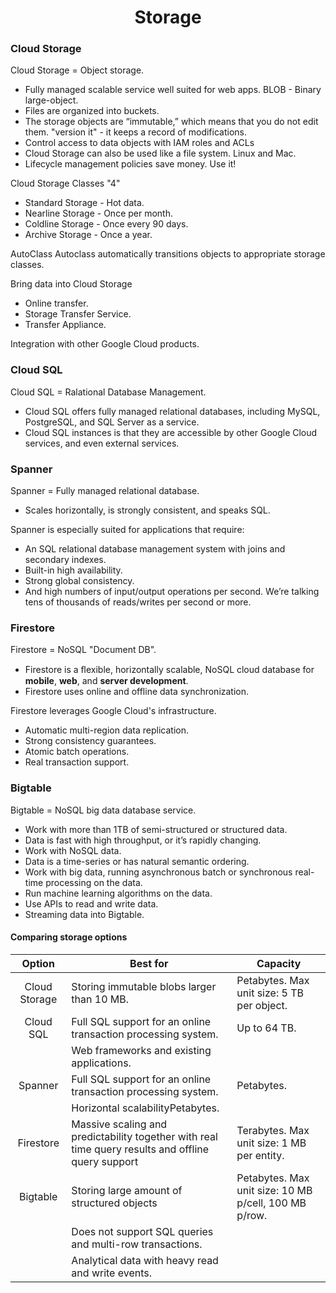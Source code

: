 
# <center>Storage</center>

### Cloud Storage

Cloud Storage = Object storage.
- Fully managed scalable service well suited for web apps. BLOB - Binary large-object.
- Files are organized into buckets.
- The storage objects are “immutable,” which means that you do not edit them. "version it" - it keeps a record of modifications.
- Control access to data objects with IAM roles and ACLs
- Cloud Storage can also be used like a file system. Linux and Mac.
- Lifecycle management policies save money. Use it!

Cloud Storage Classes "4"
- Standard Storage  - Hot data.
- Nearline Storage  - Once per month.
- Coldline Storage  - Once every 90 days.
- Archive Storage   - Once a year.

AutoClass
Autoclass automatically transitions objects to appropriate storage classes.

Bring data into Cloud Storage
- Online transfer.
- Storage Transfer Service.
- Transfer Appliance.

Integration with other Google Cloud products.


### Cloud SQL

Cloud SQL = Ralational Database Management.
- Cloud SQL offers fully managed relational databases, including MySQL, PostgreSQL, and SQL Server as a service.
- Cloud SQL instances is that they are accessible by other Google Cloud services, and even external services.


### Spanner

Spanner = Fully managed relational database.
- Scales horizontally, is strongly consistent, and speaks SQL.

Spanner is especially suited for applications that require:
- An SQL relational database management system with joins and secondary indexes.
- Built-in high availability.
- Strong global consistency.
- And high numbers of input/output operations per second. We’re talking tens of thousands of reads/writes per second or more.

### Firestore

Firestore = NoSQL "Document DB".
- Firestore is a ﬂexible, horizontally scalable, NoSQL cloud database for **mobile**, **web**, and **server development**.
- Firestore uses online and offline data synchronization.

Firestore leverages Google Cloud's infrastructure.
- Automatic multi-region data replication.
- Strong consistency guarantees.
- Atomic batch operations.
- Real transaction support.


### Bigtable

Bigtable = NoSQL big data database service.
- Work with more than 1TB of semi-structured or structured data.
- Data is fast with high throughput, or it’s rapidly changing.
- Work with NoSQL data.
- Data is a time-series or has natural semantic ordering.
- Work with big data, running asynchronous batch or synchronous real-time processing on the data.
- Run machine learning algorithms on the data.
- Use APIs to read and write data.
- Streaming data into Bigtable.

#### Comparing storage options

| Option | Best for | Capacity |
| :---------------: | --------------- | ------------------ |
| Cloud Storage | Storing immutable blobs larger than 10 MB. | Petabytes. Max unit size: 5 TB per object. |
| Cloud SQL | Full SQL support for an online transaction processing system. | Up to 64 TB. |
| | Web frameworks and existing applications. | |
| Spanner | Full SQL support for an online transaction processing system. | Petabytes. |
| | Horizontal scalabilityPetabytes. | |
| Firestore | Massive scaling and predictability together with real time query results and offline query support | Terabytes. Max unit size: 1 MB per entity.  | 
| Bigtable | Storing large amount of structured objects | Petabytes. Max unit size: 10 MB p/cell, 100 MB p/row. |
||Does not support SQL queries and multi-row transactions. ||
||Analytical data with heavy read and write events. ||



